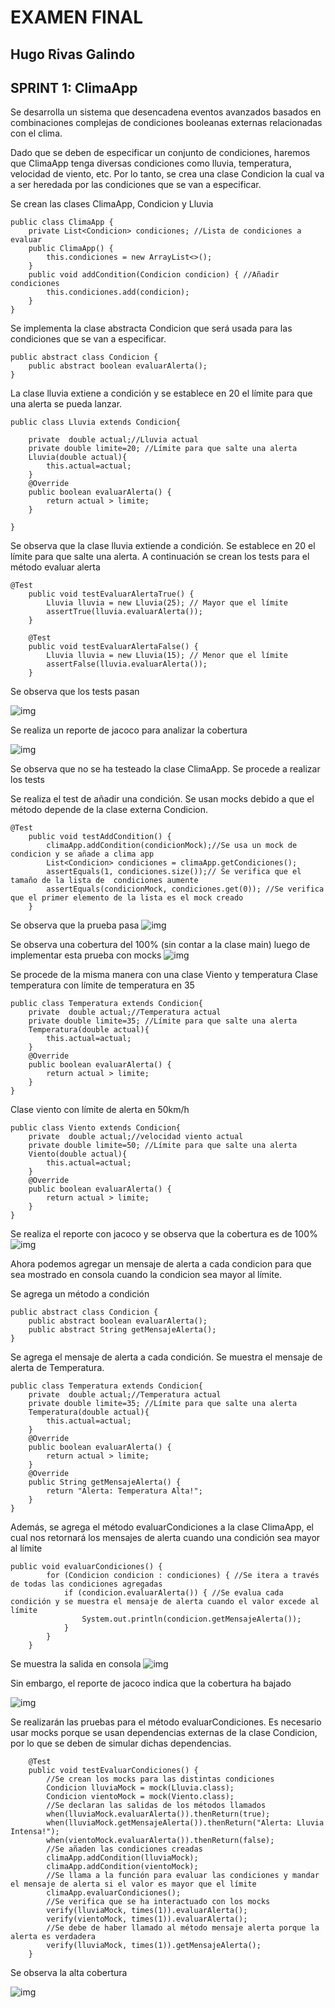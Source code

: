 # EXAMEN FINAL
## Hugo Rivas Galindo

## SPRINT 1: ClimaApp

Se desarrolla un sistema que desencadena eventos avanzados basados en
combinaciones complejas de condiciones booleanas externas relacionadas con el clima.

Dado que se deben de especificar un conjunto de condiciones, haremos que ClimaApp tenga diversas condiciones como lluvia, temperatura, velocidad de viento, etc. Por lo tanto, se crea una clase Condicion la cual va a ser heredada por las condiciones que se van a especificar.

Se crean las clases ClimaApp, Condicion y Lluvia
```
public class ClimaApp {
    private List<Condicion> condiciones; //Lista de condiciones a evaluar
    public ClimaApp() {
        this.condiciones = new ArrayList<>();
    }
    public void addCondition(Condicion condicion) { //Añadir condiciones
        this.condiciones.add(condicion);
    }
}

```
Se implementa la clase abstracta Condicion que será usada para las condiciones que se van a especificar.
```
public abstract class Condicion {
    public abstract boolean evaluarAlerta();
}
```
La clase lluvia extiene a condición y se establece en 20 el límite para que una alerta se pueda lanzar.
```
public class Lluvia extends Condicion{

    private  double actual;//Lluvia actual
    private double limite=20; //Límite para que salte una alerta
    Lluvia(double actual){
        this.actual=actual;
    }
    @Override
    public boolean evaluarAlerta() {
        return actual > limite;
    }

}
```

Se observa que la clase lluvia extiende a condición. Se establece en 20 el límite para que salte una alerta. A continuación se crean los tests para el método evaluar alerta
```
@Test
    public void testEvaluarAlertaTrue() {
        Lluvia lluvia = new Lluvia(25); // Mayor que el límite
        assertTrue(lluvia.evaluarAlerta());
    }

    @Test
    public void testEvaluarAlertaFalse() {
        Lluvia lluvia = new Lluvia(15); // Menor que el límite
        assertFalse(lluvia.evaluarAlerta());
    }
```
Se observa que los tests pasan

![img](./img/img1.png)

Se realiza un reporte de jacoco para analizar la cobertura

![img](./img/img2.png)

Se observa que no se ha testeado la clase ClimaApp. Se procede a realizar los tests

Se realiza el test de añadir una condición. Se usan mocks debido a que el método depende de la clase externa Condicion. 

```
@Test
    public void testAddCondition() {
        climaApp.addCondition(condicionMock);//Se usa un mock de condicion y se añade a clima app
        List<Condicion> condiciones = climaApp.getCondiciones();
        assertEquals(1, condiciones.size());// Se verifica que el tamaño de la lista de  condiciones aumente
        assertEquals(condicionMock, condiciones.get(0)); //Se verifica que el primer elemento de la lista es el mock creado
    }
```

Se observa que la prueba pasa
![img](./img/img4.png)

Se observa una cobertura del 100% (sin contar a la clase main) luego de implementar esta prueba con mocks
![img](./img/img3.png)


Se procede de la misma manera con una clase Viento y temperatura
Clase temperatura con límite de temperatura en 35
```
public class Temperatura extends Condicion{
    private  double actual;//Temperatura actual
    private double limite=35; //Límite para que salte una alerta
    Temperatura(double actual){
        this.actual=actual;
    }
    @Override
    public boolean evaluarAlerta() {
        return actual > limite;
    }
}
```
Clase viento con límite de alerta en 50km/h
```
public class Viento extends Condicion{
    private  double actual;//velocidad viento actual
    private double limite=50; //Límite para que salte una alerta
    Viento(double actual){
        this.actual=actual;
    }
    @Override
    public boolean evaluarAlerta() {
        return actual > limite;
    }
}
```

Se realiza el reporte con jacoco y se observa que la cobertura es de 100%
![img](./img/img5.png)


Ahora podemos agregar un mensaje de alerta a cada condicion para que sea mostrado en consola cuando la condicion sea mayor al límite.

Se agrega un método a condición
```
public abstract class Condicion {
    public abstract boolean evaluarAlerta();
    public abstract String getMensajeAlerta();
}
```
Se agrega el mensaje de alerta a cada condición. Se muestra el mensaje de alerta de Temperatura.
```
public class Temperatura extends Condicion{
    private  double actual;//Temperatura actual
    private double limite=35; //Límite para que salte una alerta
    Temperatura(double actual){
        this.actual=actual;
    }
    @Override
    public boolean evaluarAlerta() {
        return actual > limite;
    }
    @Override
    public String getMensajeAlerta() {
        return "Alerta: Temperatura Alta!";
    }
}
```

Además, se agrega el método evaluarCondiciones a la clase ClimaApp, el cual nos retornará los mensajes de alerta cuando una condición sea mayor al límite

```
public void evaluarCondiciones() {
        for (Condicion condicion : condiciones) { //Se itera a través de todas las condiciones agregadas
            if (condicion.evaluarAlerta()) { //Se evalua cada condición y se muestra el mensaje de alerta cuando el valor excede al límite
                System.out.println(condicion.getMensajeAlerta()); 
            }
        }
    }
```

Se muestra la salida en consola
![img](./img/img6.png)

Sin embargo, el reporte de jacoco indica que la cobertura ha bajado

![img](./img/img7.png)

Se realizarán las pruebas para el método evaluarCondiciones. Es necesario usar mocks porque se usan dependencias externas de la clase Condicion, por lo que se deben de simular dichas dependencias.

```
    @Test
    public void testEvaluarCondiciones() {
        //Se crean los mocks para las distintas condiciones
        Condicion lluviaMock = mock(Lluvia.class);
        Condicion vientoMock = mock(Viento.class);
        //Se declaran las salidas de los métodos llamados
        when(lluviaMock.evaluarAlerta()).thenReturn(true);
        when(lluviaMock.getMensajeAlerta()).thenReturn("Alerta: Lluvia Intensa!");
        when(vientoMock.evaluarAlerta()).thenReturn(false);
        //Se añaden las condiciones creadas
        climaApp.addCondition(lluviaMock);
        climaApp.addCondition(vientoMock);
        //Se llama a la función para evaluar las condiciones y mandar el mensaje de alerta si el valor es mayor que el límite
        climaApp.evaluarCondiciones();
        //Se verifica que se ha interactuado con los mocks
        verify(lluviaMock, times(1)).evaluarAlerta();
        verify(vientoMock, times(1)).evaluarAlerta();
        //Se debe de haber llamado al método mensaje alerta porque la alerta es verdadera
        verify(lluviaMock, times(1)).getMensajeAlerta();
    }
```

Se observa la alta cobertura

![img](./img/img8.png)
